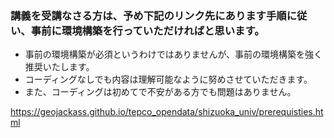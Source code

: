 ### 講義を受講なさる方は、予め下記のリンク先にあります手順に従い、事前に環境構築を行っていただければと思います。

- 事前の環境構築が必須というわけではありませんが、事前の環境構築を強く推奨いたします。
- コーディングなしでも内容は理解可能なように努めさせていただきます。
- また、コーディングは初めてで不安がある方でも問題はありません。

https://geojackass.github.io/tepco_opendata/shizuoka_univ/prerequisties.html
